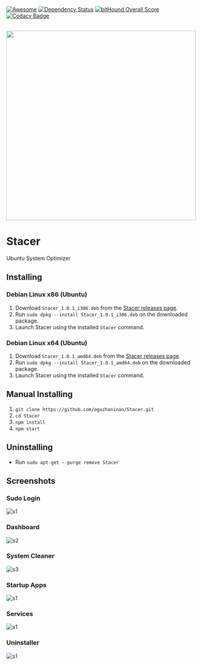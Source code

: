 [![Awesome](https://cdn.rawgit.com/sindresorhus/awesome/d7305f38d29fed78fa85652e3a63e154dd8e8829/media/badge.svg)](https://github.com/sindresorhus/awesome-electron) 
[![Dependency Status](https://www.versioneye.com/user/projects/5853e0f04d6466004b1b9e3a/badge.svg)](https://www.versioneye.com/user/projects/5853e0f04d6466004b1b9e3a)
[![bitHound Overall Score](https://www.bithound.io/github/oguzhaninan/Stacer/badges/score.svg)](https://www.bithound.io/github/oguzhaninan/Stacer)
[![Codacy Badge](https://api.codacy.com/project/badge/Grade/62f67866ba864392b3d8d615d5052de8)](https://www.codacy.com/app/oguzhan3488/Stacer?utm_source=github.com&amp;utm_medium=referral&amp;utm_content=oguzhaninan/Stacer&amp;utm_campaign=badger)

</br>
<img src="https://raw.githubusercontent.com/oguzhaninan/Stacer/master/Screenshots/header1.png" width="500">

# Stacer
Ubuntu System Optimizer

## Installing

### Debian Linux x86 (Ubuntu)

1. Download `Stacer_1.0.1_i386.deb` from the [Stacer releases page](https://github.com/oguzhaninan/Stacer/releases).
2. Run `sudo dpkg --install Stacer_1.0.1_i386.deb` on the downloaded package.
3. Launch Stacer using the installed `Stacer` command.

### Debian Linux x64 (Ubuntu)

1. Download `Stacer_1.0.1_amd64.deb` from the [Stacer releases page](https://github.com/oguzhaninan/Stacer/releases).
2. Run `sudo dpkg --install Stacer_1.0.1_amd64.deb` on the downloaded package.
3. Launch Stacer using the installed `Stacer` command.

## Manual Installing

1. `git clone https://github.com/oguzhaninan/Stacer.git`
2. `cd Stacer`
3. `npm install`
4. `npm start`


## Uninstalling
- Run `sudo apt-get --purge remove Stacer`

## Screenshots

### Sudo Login
![s1](https://raw.githubusercontent.com/oguzhaninan/Stacer/master/Screenshots/Screenshot-1.png)

### Dashboard
![s2](https://raw.githubusercontent.com/oguzhaninan/Stacer/master/Screenshots/Screenshot-2.png)

### System Cleaner
![s3](https://raw.githubusercontent.com/oguzhaninan/Stacer/master/Screenshots/Screenshot-3.png)

### Startup Apps
![s1](https://raw.githubusercontent.com/oguzhaninan/Stacer/master/Screenshots/Screenshot-4.png)

### Services
![s1](https://raw.githubusercontent.com/oguzhaninan/Stacer/master/Screenshots/Screenshot-5.png)

### Uninstaller
![s1](https://raw.githubusercontent.com/oguzhaninan/Stacer/master/Screenshots/Screenshot-6.png)
